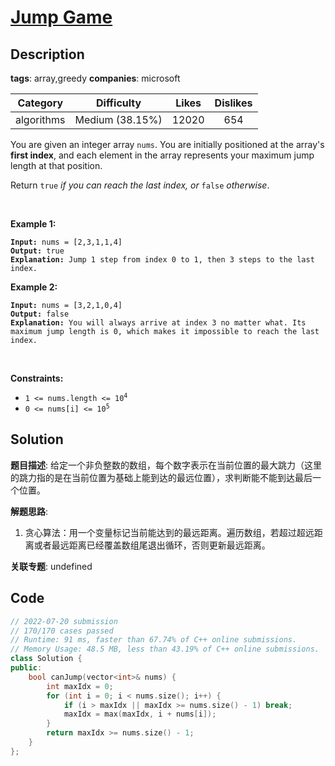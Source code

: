 # [Jump Game](https://leetcode.com/problems/jump-game/description/)

## Description

**tags**: array,greedy
**companies**: microsoft

|  Category  |   Difficulty    | Likes | Dislikes |
| :--------: | :-------------: | :---: | :------: |
| algorithms | Medium (38.15%) | 12020 |   654    |

<p>You are given an integer array <code>nums</code>. You are initially positioned at the array&#39;s <strong>first index</strong>, and each element in the array represents your maximum jump length at that position.</p>

<p>Return <code>true</code><em> if you can reach the last index, or </em><code>false</code><em> otherwise</em>.</p>

<p>&nbsp;</p>
<p><strong>Example 1:</strong></p>

<pre><code><strong>Input:</strong> nums = [2,3,1,1,4]
<strong>Output:</strong> true
<strong>Explanation:</strong> Jump 1 step from index 0 to 1, then 3 steps to the last index.</code></pre>

<p><strong>Example 2:</strong></p>

<pre><code><strong>Input:</strong> nums = [3,2,1,0,4]
<strong>Output:</strong> false
<strong>Explanation:</strong> You will always arrive at index 3 no matter what. Its maximum jump length is 0, which makes it impossible to reach the last index.</code></pre>

<p>&nbsp;</p>
<p><strong>Constraints:</strong></p>

<ul>
  <li><code>1 &lt;= nums.length &lt;= 10<sup>4</sup></code></li>
  <li><code>0 &lt;= nums[i] &lt;= 10<sup>5</sup></code></li>
</ul>

## Solution

**题目描述**: 给定一个非负整数的数组，每个数字表示在当前位置的最大跳力（这里的跳力指的是在当前位置为基础上能到达的最远位置），求判断能不能到达最后一个位置。

**解题思路**:

1. 贪心算法：用一个变量标记当前能达到的最远距离。遍历数组，若超过超远距离或者最远距离已经覆盖数组尾退出循环，否则更新最远距离。

**关联专题**: undefined

## Code

```cpp
// 2022-07-20 submission
// 170/170 cases passed
// Runtime: 91 ms, faster than 67.74% of C++ online submissions.
// Memory Usage: 48.5 MB, less than 43.19% of C++ online submissions.
class Solution {
public:
    bool canJump(vector<int>& nums) {
        int maxIdx = 0;
        for (int i = 0; i < nums.size(); i++) {
            if (i > maxIdx || maxIdx >= nums.size() - 1) break;
            maxIdx = max(maxIdx, i + nums[i]);
        }
        return maxIdx >= nums.size() - 1;
    }
};
```
